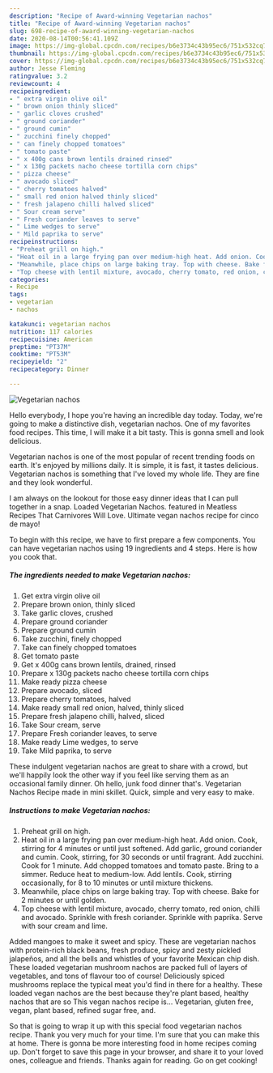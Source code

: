 ```yaml
---
description: "Recipe of Award-winning Vegetarian nachos"
title: "Recipe of Award-winning Vegetarian nachos"
slug: 698-recipe-of-award-winning-vegetarian-nachos
date: 2020-08-14T00:56:41.109Z
image: https://img-global.cpcdn.com/recipes/b6e3734c43b95ec6/751x532cq70/vegetarian-nachos-recipe-main-photo.jpg
thumbnail: https://img-global.cpcdn.com/recipes/b6e3734c43b95ec6/751x532cq70/vegetarian-nachos-recipe-main-photo.jpg
cover: https://img-global.cpcdn.com/recipes/b6e3734c43b95ec6/751x532cq70/vegetarian-nachos-recipe-main-photo.jpg
author: Jesse Fleming
ratingvalue: 3.2
reviewcount: 4
recipeingredient:
- " extra virgin olive oil"
- " brown onion thinly sliced"
- " garlic cloves crushed"
- " ground coriander"
- " ground cumin"
- " zucchini finely chopped"
- " can finely chopped tomatoes"
- " tomato paste"
- " x 400g cans brown lentils drained rinsed"
- " x 130g packets nacho cheese tortilla corn chips"
- " pizza cheese"
- " avocado sliced"
- " cherry tomatoes halved"
- " small red onion halved thinly sliced"
- " fresh jalapeno chilli halved sliced"
- " Sour cream serve"
- " Fresh coriander leaves to serve"
- " Lime wedges to serve"
- " Mild paprika to serve"
recipeinstructions:
- "Preheat grill on high."
- "Heat oil in a large frying pan over medium-high heat. Add onion. Cook, stirring for 4 minutes or until just softened. Add garlic, ground coriander and cumin. Cook, stirring, for 30 seconds or until fragrant. Add zucchini. Cook for 1 minute. Add chopped tomatoes and tomato paste. Bring to a simmer. Reduce heat to medium-low. Add lentils. Cook, stirring occasionally, for 8 to 10 minutes or until mixture thickens."
- "Meanwhile, place chips on large baking tray. Top with cheese. Bake for 2 minutes or until golden."
- "Top cheese with lentil mixture, avocado, cherry tomato, red onion, chilli and avocado. Sprinkle with fresh coriander. Sprinkle with paprika. Serve with sour cream and lime."
categories:
- Recipe
tags:
- vegetarian
- nachos

katakunci: vegetarian nachos 
nutrition: 117 calories
recipecuisine: American
preptime: "PT37M"
cooktime: "PT53M"
recipeyield: "2"
recipecategory: Dinner

---
```



![Vegetarian nachos](https://img-global.cpcdn.com/recipes/b6e3734c43b95ec6/751x532cq70/vegetarian-nachos-recipe-main-photo.jpg)

Hello everybody, I hope you're having an incredible day today. Today, we're going to make a distinctive dish, vegetarian nachos. One of my favorites food recipes. This time, I will make it a bit tasty. This is gonna smell and look delicious.

Vegetarian nachos is one of the most popular of recent trending foods on earth. It's enjoyed by millions daily. It is simple, it is fast, it tastes delicious. Vegetarian nachos is something that I've loved my whole life. They are fine and they look wonderful.

I am always on the lookout for those easy dinner ideas that I can pull together in a snap. Loaded Vegetarian Nachos. featured in Meatless Recipes That Carnivores Will Love. Ultimate vegan nachos recipe for cinco de mayo!


To begin with this recipe, we have to first prepare a few components. You can have vegetarian nachos using 19 ingredients and 4 steps. Here is how you cook that.

<!--inarticleads1-->

##### The ingredients needed to make Vegetarian nachos:

1. Get  extra virgin olive oil
1. Prepare  brown onion, thinly sliced
1. Take  garlic cloves, crushed
1. Prepare  ground coriander
1. Prepare  ground cumin
1. Take  zucchini, finely chopped
1. Take  can finely chopped tomatoes
1. Get  tomato paste
1. Get  x 400g cans brown lentils, drained, rinsed
1. Prepare  x 130g packets nacho cheese tortilla corn chips
1. Make ready  pizza cheese
1. Prepare  avocado, sliced
1. Prepare  cherry tomatoes, halved
1. Make ready  small red onion, halved, thinly sliced
1. Prepare  fresh jalapeno chilli, halved, sliced
1. Take  Sour cream, serve
1. Prepare  Fresh coriander leaves, to serve
1. Make ready  Lime wedges, to serve
1. Take  Mild paprika, to serve


These indulgent vegetarian nachos are great to share with a crowd, but we&#39;ll happily look the other way if you feel like serving them as an occasional family dinner. Oh hello, junk food dinner that&#39;s. Vegetarian Nachos Recipe made in mini skillet. Quick, simple and very easy to make. 

<!--inarticleads2-->

##### Instructions to make Vegetarian nachos:

1. Preheat grill on high.
1. Heat oil in a large frying pan over medium-high heat. Add onion. Cook, stirring for 4 minutes or until just softened. Add garlic, ground coriander and cumin. Cook, stirring, for 30 seconds or until fragrant. Add zucchini. Cook for 1 minute. Add chopped tomatoes and tomato paste. Bring to a simmer. Reduce heat to medium-low. Add lentils. Cook, stirring occasionally, for 8 to 10 minutes or until mixture thickens.
1. Meanwhile, place chips on large baking tray. Top with cheese. Bake for 2 minutes or until golden.
1. Top cheese with lentil mixture, avocado, cherry tomato, red onion, chilli and avocado. Sprinkle with fresh coriander. Sprinkle with paprika. Serve with sour cream and lime.


Added mangoes to make it sweet and spicy. These are vegetarian nachos with protein-rich black beans, fresh produce, spicy and zesty pickled jalapeños, and all the bells and whistles of your favorite Mexican chip dish. These loaded vegetarian mushroom nachos are packed full of layers of vegetables, and tons of flavour too of course! Deliciously spiced mushrooms replace the typical meat you&#39;d find in there for a healthy. These loaded vegan nachos are the best because they&#39;re plant based, healthy nachos that are so This vegan nachos recipe is… Vegetarian, gluten free, vegan, plant based, refined sugar free, and. 

So that is going to wrap it up with this special food vegetarian nachos recipe. Thank you very much for your time. I'm sure that you can make this at home. There is gonna be more interesting food in home recipes coming up. Don't forget to save this page in your browser, and share it to your loved ones, colleague and friends. Thanks again for reading. Go on get cooking!
